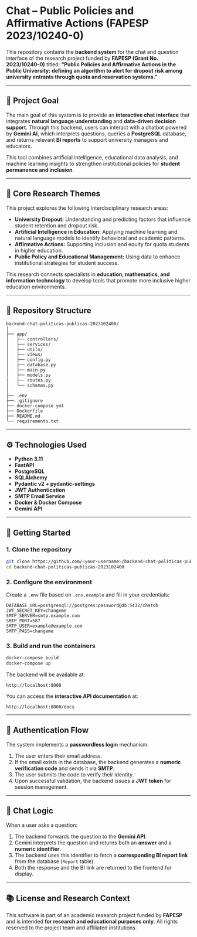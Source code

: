 # Chat – Public Policies and Affirmative Actions (FAPESP 2023/10240-0)

This repository contains the **backend system** for the chat and question interface of the research project funded by **FAPESP (Grant No. 2023/10240-0)** titled:
**“Public Policies and Affirmative Actions in the Public University: defining an algorithm to alert for dropout risk among university entrants through quota and reservation systems.”**

---

## 🎯 Project Goal

The main goal of this system is to provide an **interactive chat interface** that integrates **natural language understanding** and **data-driven decision support**.
Through this backend, users can interact with a chatbot powered by **Gemini AI**, which interprets questions, queries a **PostgreSQL** database, and returns relevant **BI reports** to support university managers and educators.

This tool combines artificial intelligence, educational data analysis, and machine learning insights to strengthen institutional policies for **student permanence and inclusion**.

---

## 🧠 Core Research Themes

This project explores the following interdisciplinary research areas:

* **University Dropout:** Understanding and predicting factors that influence student retention and dropout risk.
* **Artificial Intelligence in Education:** Applying machine learning and natural language models to identify behavioral and academic patterns.
* **Affirmative Actions:** Supporting inclusion and equity for quota students in higher education.
* **Public Policy and Educational Management:** Using data to enhance institutional strategies for student success.

This research connects specialists in **education, mathematics, and information technology** to develop tools that promote more inclusive higher education environments.

---

## 🧩 Repository Structure

```
backend-chat-politicas-publicas-2023102400/
│
├── app/
│   ├── controllers/
│   ├── services/
│   ├── utils/
│   ├── views/
│   ├── config.py
│   ├── database.py
│   ├── main.py
│   ├── models.py
|   ├── routes.py
│   └── schemas.py
│
├── .env
├── .gitignore
├── docker-compose.yml
├── Dockerfile
├── README.md 
└── requirements.txt
```

---

## ⚙️ Technologies Used

* **Python 3.11**
* **FastAPI**
* **PostgreSQL**
* **SQLAlchemy**
* **Pydantic v2 + pydantic-settings**
* **JWT Authentication**
* **SMTP Email Service**
* **Docker & Docker Compose**
* **Gemini API**

---

## 🚀 Getting Started

### 1. Clone the repository

```bash
git clone https://github.com/<your-username>/backend-chat-politicas-publicas-2023102400.git
cd backend-chat-politicas-publicas-2023102400
```

### 2. Configure the environment

Create a `.env` file based on `.env.example` and fill in your credentials:

```
DATABASE_URL=postgresql://postgres:password@db:5432/chatdb
JWT_SECRET_KEY=changeme
SMTP_SERVER=smtp.example.com
SMTP_PORT=587
SMTP_USER=example@example.com
SMTP_PASS=changeme
```

### 3. Build and run the containers

```bash
docker-compose build
docker-compose up
```

The backend will be available at:

```
http://localhost:8000
```

You can access the **interactive API documentation** at:

```
http://localhost:8000/docs
```

---

## 🧪 Authentication Flow

The system implements a **passwordless login** mechanism:

1. The user enters their email address.
2. If the email exists in the database, the backend generates a **numeric verification code** and sends it via **SMTP**.
3. The user submits the code to verify their identity.
4. Upon successful validation, the backend issues a **JWT token** for session management.

---

## 🧩 Chat Logic

When a user asks a question:

1. The backend forwards the question to the **Gemini API**.
2. Gemini interprets the question and returns both an **answer** and a **numeric identifier**.
3. The backend uses this identifier to fetch a **corresponding BI report link** from the database (`Report` table).
4. Both the response and the BI link are returned to the frontend for display.

---

## 📚 License and Research Context

This software is part of an academic research project funded by **FAPESP** and is intended **for research and educational purposes only**.
All rights reserved to the project team and affiliated institutions.
